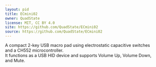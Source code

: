```yaml
---
layout: pid
title: ECmini02
owner: QuadState
license: MIT, CC BY 4.0
site: https://github.com/QuadState/ECmini02
source: https://github.com/QuadState/ECmini02
---
```

A compact 2-key USB macro pad using electrostatic capacitive switches and a CH552 microcontroller.  
It functions as a USB HID device and supports Volume Up, Volume Down, and Mute.
